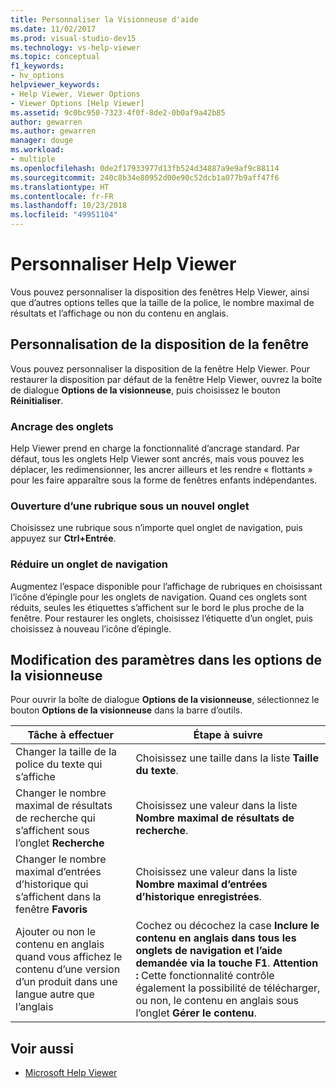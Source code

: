 ```yaml
---
title: Personnaliser la Visionneuse d'aide
ms.date: 11/02/2017
ms.prod: visual-studio-dev15
ms.technology: vs-help-viewer
ms.topic: conceptual
f1_keywords:
- hv_options
helpviewer_keywords:
- Help Viewer, Viewer Options
- Viewer Options [Help Viewer]
ms.assetid: 9c0bc950-7323-4f0f-8de2-0b0af9a42b85
author: gewarren
ms.author: gewarren
manager: douge
ms.workload:
- multiple
ms.openlocfilehash: 0de2f17933977d13fb524d34887a9e9af9c88114
ms.sourcegitcommit: 240c8b34e80952d00e90c52dcb1a077b9aff47f6
ms.translationtype: HT
ms.contentlocale: fr-FR
ms.lasthandoff: 10/23/2018
ms.locfileid: "49951104"
---
```

# <a name="customize-the-help-viewer"></a>Personnaliser Help Viewer
Vous pouvez personnaliser la disposition des fenêtres Help Viewer, ainsi que d’autres options telles que la taille de la police, le nombre maximal de résultats et l’affichage ou non du contenu en anglais.

## <a name="customizing-window-layout"></a>Personnalisation de la disposition de la fenêtre
Vous pouvez personnaliser la disposition de la fenêtre Help Viewer. Pour restaurer la disposition par défaut de la fenêtre Help Viewer, ouvrez la boîte de dialogue **Options de la visionneuse**, puis choisissez le bouton **Réinitialiser**.

### <a name="docking-tabs"></a>Ancrage des onglets
Help Viewer prend en charge la fonctionnalité d’ancrage standard. Par défaut, tous les onglets Help Viewer sont ancrés, mais vous pouvez les déplacer, les redimensionner, les ancrer ailleurs et les rendre « flottants » pour les faire apparaître sous la forme de fenêtres enfants indépendantes.

### <a name="opening-a-topic-in-a-new-tab"></a>Ouverture d’une rubrique sous un nouvel onglet
Choisissez une rubrique sous n’importe quel onglet de navigation, puis appuyez sur **Ctrl+Entrée**.

### <a name="minimize-a-navigation-tab"></a>Réduire un onglet de navigation
Augmentez l’espace disponible pour l’affichage de rubriques en choisissant l’icône d’épingle pour les onglets de navigation. Quand ces onglets sont réduits, seules les étiquettes s’affichent sur le bord le plus proche de la fenêtre. Pour restaurer les onglets, choisissez l’étiquette d’un onglet, puis choisissez à nouveau l’icône d’épingle.

## <a name="changing-settings-in-viewer-options"></a>Modification des paramètres dans les options de la visionneuse
Pour ouvrir la boîte de dialogue **Options de la visionneuse**, sélectionnez le bouton **Options de la visionneuse** dans la barre d’outils.

|Tâche à effectuer|Étape à suivre|
| - | - |
|Changer la taille de la police du texte qui s’affiche|Choisissez une taille dans la liste **Taille du texte**.|
|Changer le nombre maximal de résultats de recherche qui s’affichent sous l’onglet **Recherche**|Choisissez une valeur dans la liste **Nombre maximal de résultats de recherche**.|
|Changer le nombre maximal d’entrées d’historique qui s’affichent dans la fenêtre **Favoris**|Choisissez une valeur dans la liste **Nombre maximal d’entrées d’historique enregistrées**.|
|Ajouter ou non le contenu en anglais quand vous affichez le contenu d’une version d’un produit dans une langue autre que l’anglais|Cochez ou décochez la case **Inclure le contenu en anglais dans tous les onglets de navigation et l’aide demandée via la touche F1**. **Attention :** Cette fonctionnalité contrôle également la possibilité de télécharger, ou non, le contenu en anglais sous l’onglet **Gérer le contenu**.|

## <a name="see-also"></a>Voir aussi

- [Microsoft Help Viewer](../ide/microsoft-help-viewer.md)